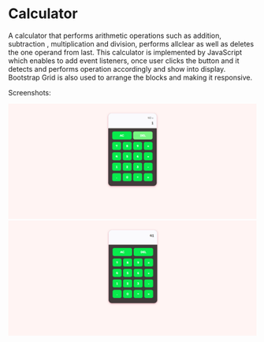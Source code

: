 # Calculator
A calculator that performs arithmetic operations such as addition, subtraction , multiplication and division, performs allclear as well as deletes the one operand from last. This calculator is implemented by JavaScript which enables to add event listeners, once user clicks the button and it detects and performs operation accordingly and show into display. Bootstrap Grid is also used to arrange the blocks and making it responsive.

Screenshots:


![ss1](https://github.com/Ayushparikh-code/web-development/blob/main/ss1.PNG?raw=true)
![ss2](https://github.com/Ayushparikh-code/web-development/blob/main/ss2.PNG?raw=true)
